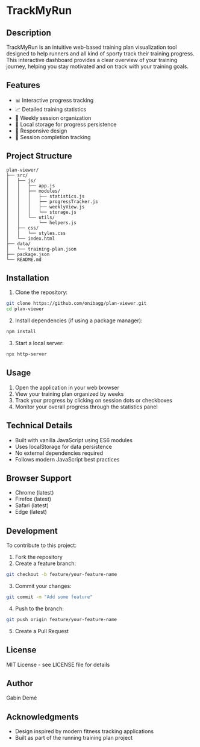 # TrackMyRun

## Description
TrackMyRun is an intuitive web-based training plan visualization tool designed to help runners and all kind of sporty track their training progress. This interactive dashboard provides a clear overview of your training journey, helping you stay motivated and on track with your training goals.
## Features
- 📊 Interactive progress tracking
- 📈 Detailed training statistics
- 📅 Weekly session organization
- 💾 Local storage for progress persistence
- 📱 Responsive design
- 🎯 Session completion tracking

## Project Structure
```
plan-viewer/
├── src/
│   ├── js/
│   │   ├── app.js
│   │   ├── modules/
│   │   │   ├── statistics.js
│   │   │   ├── progressTracker.js
│   │   │   ├── weeklyView.js
│   │   │   └── storage.js
│   │   └── utils/
│   │       └── helpers.js
│   ├── css/
│   │   └── styles.css
│   └── index.html
├── data/
│   └── training-plan.json
├── package.json
└── README.md
```

## Installation
1. Clone the repository:
```bash
git clone https://github.com/onibagg/plan-viewer.git
cd plan-viewer
```

2. Install dependencies (if using a package manager):
```bash
npm install
```

3. Start a local server:
```bash
npx http-server
```

## Usage
1. Open the application in your web browser
2. View your training plan organized by weeks
3. Track your progress by clicking on session dots or checkboxes
4. Monitor your overall progress through the statistics panel

## Technical Details
- Built with vanilla JavaScript using ES6 modules
- Uses localStorage for data persistence
- No external dependencies required
- Follows modern JavaScript best practices

## Browser Support
- Chrome (latest)
- Firefox (latest)
- Safari (latest)
- Edge (latest)

## Development
To contribute to this project:

1. Fork the repository
2. Create a feature branch:
```bash
git checkout -b feature/your-feature-name
```
3. Commit your changes:
```bash
git commit -m "Add some feature"
```
4. Push to the branch:
```bash
git push origin feature/your-feature-name
```
5. Create a Pull Request

## License
MIT License - see LICENSE file for details

## Author
Gabin Demé

## Acknowledgments
- Design inspired by modern fitness tracking applications
- Built as part of the running training plan project
